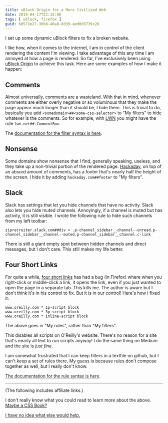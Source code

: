 ```yaml
---
title: uBlock Origin for a More Civilized Web
date: 2019-04-17T22:15:00
tags: [ ublock, firefox ]
guid: 6d573e27-36b8-46a8-8d39-aed0d3739c28
---
```

I set up some dynamic uBlock filters to fix a broken website.

<!--more-->

I like how, when it comes to the internet, I am in control of the client
rendering the content I'm viewing.  I take advantage of this any time I am
annoyed at how a page is rendered.  So far, I've exclusively been using [uBlock
Origin](https://github.com/gorhill/uBlock) to achieve this task.  Here are some
examples of how I make it happen:

## Comments

Almost universally, comments are a wasteland.  With that in mind, whenever
comments are either overly negative or so voluminous that they make the page
appear much longer than it should be, I hide them.  This is trivial to do,
basically you add `<somedomain>##<some-css-selector>` to "My filters" to hide
whatever is the comments.  So for example, with [LWN](https://lwn.net/) you
might have the rule `lwn.net##.CommentBox`.

The [documentation for the filter syntax is
here](https://github.com/gorhill/uBlock/wiki/Static-filter-syntax).

## Nonsense

Some domains show nonsense that I find, generally speaking, useless, and they
take up a non-trivial portion of the rendered page.
[Hackaday](https://hackaday.com/), on top of an absurd amount of comments, has a
footer that's nearly half the height of the screen.  I hide it by adding
`hackaday.com##footer` to "My filters".

## Slack

Slack has settings that let you hide channels that have no activity.  Slack also
lets you hide muted channels.  Annoyingly, if a channel is muted but has
activity, it is still visible.  I wrote the following rule to hide such channels
from my left toolbar: 

```
ziprecruiter.slack.com##div > .p-channel_sidebar__channel--unread.p-channel_sidebar__channel--muted.p-channel_sidebar__channel.c-link
```

There is still a giant empty spot between hidden channels and direct messages,
but I don't care.  This still makes my life better.

## Four Short Links

For quite a while, [four short
links](https://www.oreilly.com/feed/four-short-links) has had a bug (in Firefox)
where when you right-click or middle-click a link, it opens the link, even if
you just wanted to open the page in a separate tab.  This kills me.  The author
is aware but I don't think it's in his control to fix.  But it is in our
control!  Here's how I fixed it:

```
www.oreilly.com * 1p-script block
www.oreilly.com * 3p-script block
www.oreilly.com * inline-script block
```

The above goes in "My rules", rather than "My filters".

This disables all scripts on O'Reilly's website.  There's no reason for a site
that's nearly all text to run scripts anyway!  I do the same thing on Medium and
the site is *just fine*.

I am somewhat frustrated that I can keep filters in a textfile on github, but I
can't keep a set of rules there.  My guess is because rules don't compose
together as well, but I really don't know.

[The documentation for the rule syntax is
here](https://github.com/gorhill/uBlock/wiki/Dynamic-filtering:-rule-syntax).

---

(The following includes affiliate links.)

I don't really know what you could read to learn more about the above.
<a target="_blank" href="https://www.amazon.com/gp/product/1449393195/ref=as_li_tl?ie=UTF8&camp=1789&creative=9325&creativeASIN=1449393195&linkCode=as2&tag=afoolishmanif-20&linkId=a2a48387aa5187d947d0d50dd307451d">Maybe a CSS Book?</a><img src="//ir-na.amazon-adsystem.com/e/ir?t=afoolishmanif-20&l=am2&o=1&a=1449393195" width="1" height="1" border="0" alt="" style="border:none !important; margin:0px !important;" />

<a target="_blank" href="https://www.amazon.com/gp/product/0399527257/ref=as_li_tl?ie=UTF8&camp=1789&creative=9325&creativeASIN=0399527257&linkCode=as2&tag=afoolishmanif-20&linkId=d54fe2dd740427b89ac43cd6637a52f3">I have no idea what else would help.</a><img src="//ir-na.amazon-adsystem.com/e/ir?t=afoolishmanif-20&l=am2&o=1&a=0399527257" width="1" height="1" border="0" alt="" style="border:none !important; margin:0px !important;" />
